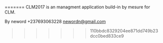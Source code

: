 =======
  CLM2017 is an managment application build-in by mesure for CLM. 
  
  By neword +237693063228 newordn@gmail.com
>>>>>>> 110bbdc8329204ee871dd749b23dcc0bed833ce9
